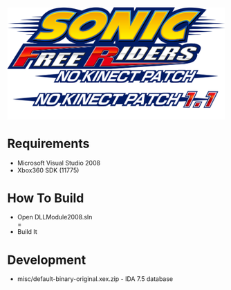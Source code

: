<h1 align="center">

  <img src="./misc/Logo.png" width="512" align="center">
  <img src="./misc/Version.png" width="512" align="center">

</h1>

<h1>Requirements</h1>
<ul>
<li>Microsoft Visual Studio 2008 </li>
<li>Xbox360 SDK (11775)</li>
</ul>

<h1>How To Build</h1>
<ul>
<li>Open DLLModule2008.sln</li>=
<li>Build It</li>
</ul>

<h1>Development</h1>
<ul>
<li> misc/default-binary-original.xex.zip - IDA 7.5 database</li>
</ul>
